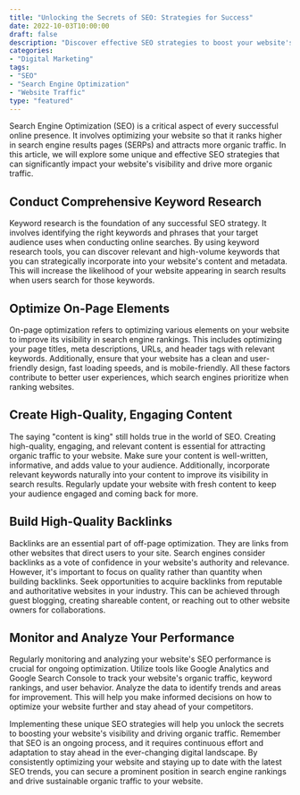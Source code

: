 ```yaml
--- 
title: "Unlocking the Secrets of SEO: Strategies for Success"
date: 2022-10-03T10:00:00
draft: false
description: "Discover effective SEO strategies to boost your website's visibility and drive organic traffic."
categories:
- "Digital Marketing"
tags:
- "SEO"
- "Search Engine Optimization"
- "Website Traffic"
type: "featured"
--- 
```


Search Engine Optimization (SEO) is a critical aspect of every successful online presence. It involves optimizing your website so that it ranks higher in search engine results pages (SERPs) and attracts more organic traffic. In this article, we will explore some unique and effective SEO strategies that can significantly impact your website's visibility and drive more organic traffic.

## Conduct Comprehensive Keyword Research

Keyword research is the foundation of any successful SEO strategy. It involves identifying the right keywords and phrases that your target audience uses when conducting online searches. By using keyword research tools, you can discover relevant and high-volume keywords that you can strategically incorporate into your website's content and metadata. This will increase the likelihood of your website appearing in search results when users search for those keywords.

## Optimize On-Page Elements

On-page optimization refers to optimizing various elements on your website to improve its visibility in search engine rankings. This includes optimizing your page titles, meta descriptions, URLs, and header tags with relevant keywords. Additionally, ensure that your website has a clean and user-friendly design, fast loading speeds, and is mobile-friendly. All these factors contribute to better user experiences, which search engines prioritize when ranking websites.

## Create High-Quality, Engaging Content

The saying "content is king" still holds true in the world of SEO. Creating high-quality, engaging, and relevant content is essential for attracting organic traffic to your website. Make sure your content is well-written, informative, and adds value to your audience. Additionally, incorporate relevant keywords naturally into your content to improve its visibility in search results. Regularly update your website with fresh content to keep your audience engaged and coming back for more.

## Build High-Quality Backlinks

Backlinks are an essential part of off-page optimization. They are links from other websites that direct users to your site. Search engines consider backlinks as a vote of confidence in your website's authority and relevance. However, it's important to focus on quality rather than quantity when building backlinks. Seek opportunities to acquire backlinks from reputable and authoritative websites in your industry. This can be achieved through guest blogging, creating shareable content, or reaching out to other website owners for collaborations.

## Monitor and Analyze Your Performance

Regularly monitoring and analyzing your website's SEO performance is crucial for ongoing optimization. Utilize tools like Google Analytics and Google Search Console to track your website's organic traffic, keyword rankings, and user behavior. Analyze the data to identify trends and areas for improvement. This will help you make informed decisions on how to optimize your website further and stay ahead of your competitors.

Implementing these unique SEO strategies will help you unlock the secrets to boosting your website's visibility and driving organic traffic. Remember that SEO is an ongoing process, and it requires continuous effort and adaptation to stay ahead in the ever-changing digital landscape. By consistently optimizing your website and staying up to date with the latest SEO trends, you can secure a prominent position in search engine rankings and drive sustainable organic traffic to your website.
